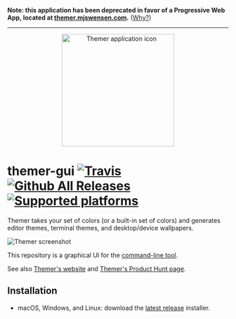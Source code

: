 **Note: this application has been deprecated in favor of a Progressive Web App, located at [themer.mjswensen.com](https://themer.mjswensen.com).** ([Why?](https://mjswensen.com/blog/2019/03/23/from-electron-to-progressive-web-app/))

- - -

<p align="center">
  <a href="https://themer.mjswensen.com">
    <img src="icon.png" width="256" height="256" alt="Themer application icon" />
  </a>
</p>

# themer-gui [![Travis](https://img.shields.io/travis/mjswensen/themer-gui/master.svg)](https://travis-ci.org/mjswensen/themer-gui/branches) [![Github All Releases](https://img.shields.io/github/downloads/mjswensen/themer-gui/total.svg)](https://github.com/mjswensen/themer-gui/releases) [![Supported platforms](https://img.shields.io/badge/platform-macOS%20%7C%20Windows%20%7C%20Linux-blue.svg)](https://github.com/mjswensen/themer-gui/releases)

Themer takes your set of colors (or a built-in set of colors) and generates editor themes, terminal themes, and desktop/device wallpapers.

![Themer screenshot](screenshot.png)

This repository is a graphical UI for the [command-line tool](https://github.com/mjswensen/themer).

See also [Themer's website](https://themer.mjswensen.com) and [Themer's Product Hunt page](https://www.producthunt.com/posts/themer-2).

## Installation

* macOS, Windows, and Linux: download the [latest release](https://github.com/mjswensen/themer-gui/releases/latest) installer.

